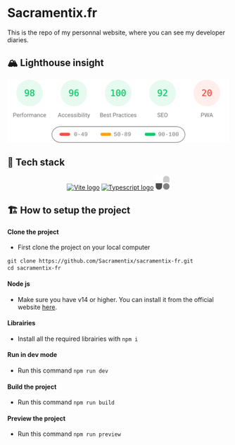 # Sacramentix.fr

This is the repo of my personnal website, where you can see my developer diaries.

## 🏔️ Lighthouse insight

<p align="center">
	<a href="https://htmlpreview.github.io/?https://github.com/Sacramentix/sacramentix-fr/blob/master/.github/lighthouse_results/mobile/sacramentix_netlify_app___.html" title="Click to see full detail">
		<img src=".github/lighthouse_results/mobile/pagespeed.svg">
	</a>
 
</p>



## 🚀 Tech stack

<p align="center">
  <a href="https://vitejs.dev" title="Vite"><img width=32 height=32 src="https://vitejs.dev/logo.svg" alt="Vite logo"></a>
	<a href="https://www.typescriptlang.org" title="Typescript"><img width=32 height=32 src="https://upload.wikimedia.org/wikipedia/commons/4/4c/Typescript_logo_2020.svg" alt="Typescript logo"></a> 
  <a href="https://github.com/antfu/unocss" title="Unocss"><img width=32 height=32 src="https://raw.githubusercontent.com/antfu/unocss/main/playground/public/icon-gray.svg" alt="Unocss logo"></a>
  
</p>

## 🏗️ How to setup the project

#### Clone the project
- First clone the project on your local computer
```
git clone https://github.com/Sacramentix/sacramentix-fr.git
cd sacramentix-fr
```

#### Node js
- Make sure you have v14 or higher. You can install it from the official website [here](https://nodejs.org).

#### Librairies
- Install all the required librairies with 
```npm i```

#### Run in dev mode
- Run this command
```npm run dev```

#### Build the project
- Run this command
```npm run build```

#### Preview the project
- Run this command
```npm run preview```




